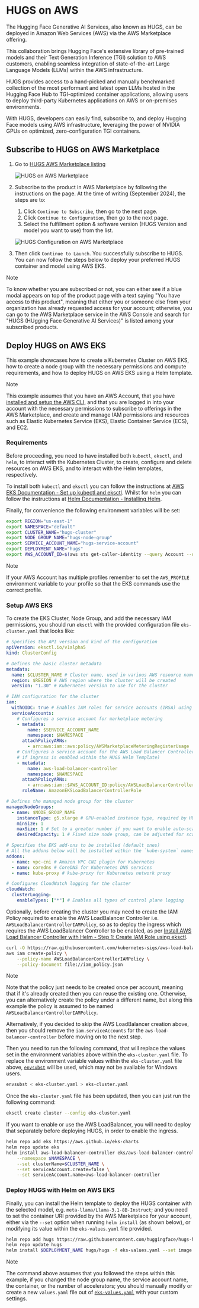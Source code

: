 # HUGS on AWS

The Hugging Face Generative AI Services, also known as HUGS, can be deployed in Amazon Web Services (AWS) via the AWS Marketplace offering.

This collaboration brings Hugging Face's extensive library of pre-trained models and their Text Generation Inference (TGI) solution to AWS customers, enabling seamless integration of state-of-the-art Large Language Models (LLMs) within the AWS infrastructure.

HUGS provides access to a hand-picked and manually benchmarked collection of the most performant and latest open LLMs hosted in the Hugging Face Hub to TGI-optimized container applications, allowing users to deploy third-party Kubernetes applications on AWS or on-premises environments.

With HUGS, developers can easily find, subscribe to, and deploy Hugging Face models using AWS infrastructure, leveraging the power of NVIDIA GPUs on optimized, zero-configuration TGI containers.

## Subscribe to HUGS on AWS Marketplace

1. Go to [HUGS AWS Marketplace listing](https://aws.amazon.com/marketplace/pp/prodview-bqy5zfvz3wox6)

   ![HUGS on AWS Marketplace](https://huggingface.co/datasets/huggingface/documentation-images/resolve/main/hugs/aws/hugs-marketplace-listing.png)

2. Subscribe to the product in AWS Marketplace by following the instructions on the page. At the time of writing (September 2024), the steps are to:

   1. Click `Continue to Subscribe`, then go to the next page.
   2. Click `Continue to Configuration`, then go to the next page.
   3. Select the fulfillment option & software version (HUGS Version and model you want to use) from the list.

   ![HUGS Configuration on AWS Marketplace](https://huggingface.co/datasets/huggingface/documentation-images/resolve/main/hugs/aws/hugs-configuration.png)

3. Then click `Continue to Launch`. You successfully subscribe to HUGS. You can now follow the steps below to deploy your preferred HUGS container and model using AWS EKS.

> [!NOTE]
> To know whether you are subscribed or not, you can either see if a blue modal appears on top of the product page with a text saying "You have access to this product", meaning that either you or someone else from your organization has already requested access for your account; otherwise, you can go to the AWS Marketplace service in the AWS Console and search for "HUGS (HUgging Face Generative AI Services)" is listed among your subscribed products.

## Deploy HUGS on AWS EKS

This example showcases how to create a Kubernetes Cluster on AWS EKS, how to create a node group with the necessary permissions and compute requirements, and how to deploy HUGS on AWS EKS using a Helm template.

> [!NOTE]
> This example assumes that you have an AWS Account, that you have [installed and setup the AWS CLI](https://docs.aws.amazon.com/eks/latest/userguide/install-awscli.html), and that you are logged in into your account with the necessary permissions to subscribe to offerings in the AWS Marketplace, and create and manage IAM permissions and resources such as Elastic Kubernetes Service (EKS), Elastic Container Service (ECS), and EC2.

### Requirements

Before proceeding, you need to have installed both `kubectl`, `eksctl`, and `helm`, to interact with the Kubernetes Cluster, to create, configure and delete resources on AWS EKS, and to interact with the Helm templates, respectively.

To install both `kubectl` and `eksctl` you can follow the instructions at [AWS EKS Documentation - Set up kubectl and eksctl](https://docs.aws.amazon.com/eks/latest/userguide/install-kubectl.html). Whilst for `helm` you can follow the instructions at [Helm Documentation - Installing Helm](https://helm.sh/docs/intro/install/).

Finally, for convenience the following environment variables will be set:

```bash
export REGION="us-east-1"
export NAMESPACE="default"
export CLUSTER_NAME="hugs-cluster"
export NODE_GROUP_NAME="hugs-node-group"
export SERVICE_ACCOUNT_NAME="hugs-service-account"
export DEPLOYMENT_NAME="hugs"
export AWS_ACCOUNT_ID=$(aws sts get-caller-identity --query Account --output text)
```

> [!NOTE]
> If your AWS Account has multiple profiles remember to set the `AWS_PROFILE` environment variable to your profile so that the EKS commands use the correct profile.

### Setup AWS EKS

To create the EKS Cluster, Node Group, and add the necessary IAM permissions, you should run `eksctl` with the provided configuration file `eks-cluster.yaml` that looks like:

```yaml
# Specifies the API version and kind of the configuration
apiVersion: eksctl.io/v1alpha5
kind: ClusterConfig

# Defines the basic cluster metadata
metadata:
  name: $CLUSTER_NAME # Cluster name, used in various AWS resource names
  region: $REGION # AWS region where the cluster will be created
  version: "1.30" # Kubernetes version to use for the cluster

# IAM configuration for the cluster
iam:
  withOIDC: true # Enables IAM roles for service accounts (IRSA) using OIDC
  serviceAccounts:
    # Configures a service account for marketplace metering
    - metadata:
        name: $SERVICE_ACCOUNT_NAME
        namespace: $NAMESPACE
      attachPolicyARNs:
        - arn:aws:iam::aws:policy/AWSMarketplaceMeteringRegisterUsage
    # Configures a service account for the AWS Load Balancer Controller (just required
    # if ingress is enabled within the HUGS Helm Template)
    - metadata:
        name: aws-load-balancer-controller
        namespace: $NAMESPACE
      attachPolicyARNs:
        - arn:aws:iam::$AWS_ACCOUNT_ID:policy/AWSLoadBalancerControllerIAMPolicy
      roleName: AmazonEKSLoadBalancerControllerRole

# Defines the managed node group for the cluster
managedNodeGroups:
  - name: $NODE_GROUP_NAME
    instanceType: g5.xlarge # GPU-enabled instance type, required by HUGS
    minSize: 1
    maxSize: 1 # Set to a greater number if you want to enable auto-scaling
    desiredCapacity: 1 # Fixed size node group, can be adjusted for scaling

# Specifies the EKS add-ons to be installed (default ones)
# All the addons below will be installed within the `kube-system` namespace
addons:
  - name: vpc-cni # Amazon VPC CNI plugin for Kubernetes
  - name: coredns # CoreDNS for Kubernetes DNS services
  - name: kube-proxy # kube-proxy for Kubernetes network proxy

# Configures CloudWatch logging for the cluster
cloudWatch:
  clusterLogging:
    enableTypes: ["*"] # Enables all types of control plane logging
```

Optionally, before creating the cluster you may need to create the IAM Policy required to enable the AWS LoadBalancer Controller i.e. `AWSLoadBalancerControllerIAMPolicy`, so as to deploy the ingress which requires the AWS LoadBalancer Controller to be enabled, as per [Install AWS Load Balancer Controller with Helm - Step 1: Create IAM Role using eksctl](https://docs.aws.amazon.com/eks/latest/userguide/lbc-helm.html#lbc-helm-iam).

```bash
curl -O https://raw.githubusercontent.com/kubernetes-sigs/aws-load-balancer-controller/v2.7.2/docs/install/iam_policy.json
aws iam create-policy \
    --policy-name AWSLoadBalancerControllerIAMPolicy \
    --policy-document file://iam_policy.json
```

> [!NOTE]
> Note that the policy just needs to be created once per account, meaning that if it's already created then you can reuse the existing one. Otherwise, you can alternatively create the policy under a different name, but along this example the policy is assumed to be named `AWSLoadBalancerControllerIAMPolicy`.

Alternatively, if you decided to skip the AWS LoadBalancer creation above, then you should remove the `iam.serviceAccounts` for the `aws-load-balancer-controller` before moving on to the next step.

Then you need to run the following command, that will replace the values set in the environment variables above within the `eks-cluster.yaml` file. To replace the environment variable values within the `eks-cluster.yaml` file above, [`envsubst`](https://linux.die.net/man/1/envsubst) will be used, which may not be available for Windows users.

```bash
envsubst < eks-cluster.yaml > eks-cluster.yaml
```

Once the `eks-cluster.yaml` file has been updated, then you can just run the following command:

```bash
eksctl create cluster --config eks-cluster.yaml
```

If you want to enable or use the AWS LoadBalancer, you will need to deploy that separately before deploying HUGS, in order to enable the ingress.

```bash
helm repo add eks https://aws.github.io/eks-charts
helm repo update eks
helm install aws-load-balancer-controller eks/aws-load-balancer-controller \
    --namespace $NAMESPACE \
    --set clusterName=$CLUSTER_NAME \
    --set serviceAccount.create=false \
    --set serviceAccount.name=aws-load-balancer-controller
```

### Deploy HUGS with Helm on AWS EKS

Finally, you can install the Helm template to deploy the HUGS container with the selected model, e.g. `meta-llama/Llama-3.1-8B-Instruct`; and you need to set the container URI provided by the AWS Marketplace for your account, either via the `--set` option when running `helm install` (as shown below), or modifying its value within the `eks-values.yaml` file provided.

```bash
helm repo add hugs https://raw.githubusercontent.com/huggingface/hugs-helm-chart/main/charts/hugs
helm repo update hugs
helm install $DEPLOYMENT_NAME hugs/hugs -f eks-values.yaml --set image.registry="XXXXXXXXXXXX.dkr.ecr.us-east-1.amazonaws.com" --set serviceAccountName=$SERVICE_ACCOUNT_NAME --set nodeSelector."eks\.amazonaws\.com/nodegroup"=$NODE_GROUP_NAME
```

> [!NOTE]
> The command above assumes that you followed the steps within this example, if you changed the node group name, the service account name, the container, or the number of accelerators; you should manually modify or create a new `values.yaml` file out of [`eks-values.yaml`](eks-values.yaml) with your custom settings.
